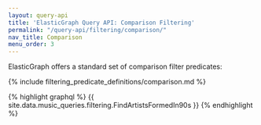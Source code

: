 ```yaml
---
layout: query-api
title: 'ElasticGraph Query API: Comparison Filtering'
permalink: "/query-api/filtering/comparison/"
nav_title: Comparison
menu_order: 3
---
```

ElasticGraph offers a standard set of comparison filter predicates:

{% include filtering_predicate_definitions/comparison.md %}

{% highlight graphql %}
{{ site.data.music_queries.filtering.FindArtistsFormedIn90s }}
{% endhighlight %}
